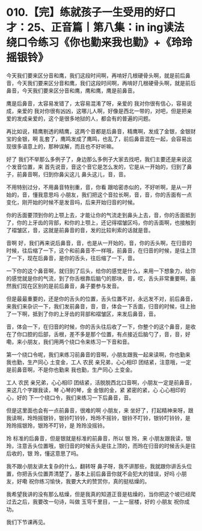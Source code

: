 # 010.【完】练就孩子一生受用的好口才：25、正音篇丨第八集：in ing读法 绕口令练习《你也勤来我也勤》+《玲玲摇银铃》

今天我们要来区分音和鹰，我们这段时间啊，再啃好几根硬骨头啊，就是前后鼻音，今天我们要来区分音和鹰，我们这段时间啊，再啃好几根硬骨头啊，就是前后鼻音，今天我们要来区分音和鹰，鹰和鹰，鹰是前鼻音。

鹰是后鼻音，太容易发错了，太容易混淆了呀，亲爱的 我对你很有信心，容易说成，亲爱的 我对你很有凶凶，这哪儿人啊，好像是西北一带的，对吧，但是把亲爱的发成亲爱的，这个是很多地狱的人，都会有的普遍的问题。

再比如说，精鹰剔透的精鹰，这两个音都是后鼻音，精鹰啊，发成了金银，金银财宝的金银，啊 乱套了，鹰鸣发成了鹰鸣，也乱了，前后鼻音混在一起，会容易出现很多语意上的，那种误解，而且也不好听嘛。

好了 我们不举那么多例子了，身边那么多例子大家去找吧，我们主要还是来说这个发音位置，来 首先说音，音这个音它是怎么发的，它是从一开始的，归到了鼻子，前鼻音啊，归到你鼻尖这儿 鼻头这儿，音，音。

不用特别过分，不用鼻音特别重，音，你看 跟哈密赤似的，不好听啊，是从一开始的，音，懂我意思吗 小朋友，我们把这个音拉长啊，音，音，你的舌面有一点变化，刚开始的时候不是发音吗，后来开始归音的时候。

你的舌面要顶到你的上颚上去，才能让你的气流走到鼻头上去，音，你的舌面抵到了，你的上牙齿的背部，和你的上颚上，还记得褶皱区吗，你的舌面啊，也接触到了褶皱区，音，这就是前鼻音的音，发的比较利索的话就是音。

音啊 好，我们再来说后鼻音，音，也是从一开始的，音，你的舌头啊，在归音的时候，往后缩了一下，这个和前鼻音不一样哦，前鼻音，在归音的时候，是往上顶了一下，现在后鼻音，是你的舌头，往后缩了一下，音。

一下你的这个鼻音啊，就归到了后头，给你的感觉是什么，来用一下想象力，给你的感觉就是你的气流，到了你舌根靠后脑勺的那块，音，哎，舌头非常重要啊，虽然我们现在区别的是前后鼻音，鼻子要参与发音。

但是最最重要的，还是你的舌头的位置，舌头位置不对，永远发不对，前后鼻音，来我们来杂识一下，我们发前鼻音，音，音，体会一下舌面，归音的时候，往上抬了一下啊，抵到了你的上牙齿的背部和褶皱区，来发后鼻音，音。

音，体会一下，在归音的时候，你的舌头往后收了一下，你整个的这个鼻音，是收在了你口腔的后部，舌根，差不多是那个位置，有点接近后脑勺了，音，音，好嘞，来小朋友，我们用两个绕口令来练习一下音和音。

第一个绕口令呢，我们来练习前鼻音的音啊，小朋友跟我一起来读啊，你也勤来 我也勤，生产同心 土变金，工人 农民 亲兄弟，心心相印 团结紧，注意哦，一定是前鼻音啊，不是你也勤来 我也勤，生产同心 土变金。

工人 农民 亲兄弟，心心相印 团结紧，活脱脱西北口音啊，小朋友一定是前鼻音，来这几个字跟我读，琴 心琴的琴，金 金银的金，紧 紧密的紧，心 心心相印的心，好的 下一个绕口令，我们来练习一下后鼻音，音。

但是这里面也会有一点前鼻音，很难的啊 小朋友，来 坐好了，打起精神来呀，跟我读啊，玲玲摇银铃，银铃叮铃铃，玲玲不摇铃，银铃不叮铃，银铃叮铃铃，是 玲玲摇银玲，银玲不叮铃，是 玲玲没摇铃。

玲 标准的后鼻音，但是银就是标准的前鼻音，所以 银 玲，来 小朋友跟我读，银 玲，注意舌头位置哦，银归音的时候舌头是往上顶的，而玲在归音的时候舌头是往后收的，银 玲，懂这意思了吗。

我不跟小朋友讲太复杂的什么，翻转呀 鼻子呀，我不讲那些，我就跟你讲舌头位置，你把舌头位置弄清楚了，基本上前后鼻音你就不会犯大的错误，好吗 小朋友，好嘞 祝你练习愉快，我要大大的赞赏你，真的挺枯燥的。

我希望我讲的没有那么枯燥，但是我真的知道正音是枯燥的，当你把这个坡已经爬过去之后，我要改一句诗，叫做 玉穹千里目，一上一层楼，好的 小朋友 祝你成功。

我们下节课再见。